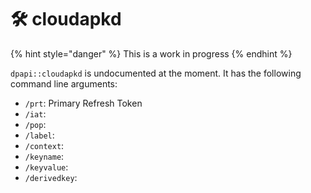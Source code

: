 # 🛠️ cloudapkd

{% hint style="danger" %}
This is a work in progress
{% endhint %}

`dpapi::cloudapkd` is undocumented at the moment. It has the following command line arguments:

* `/prt`: Primary Refresh Token
* `/iat`:
* `/pop`:
* `/label`:
* `/context`:
* `/keyname`:
* `/keyvalue`:
* `/derivedkey`:
